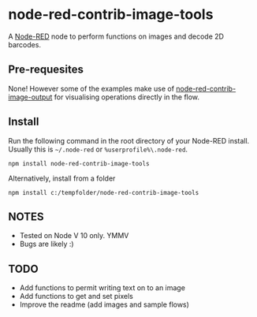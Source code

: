 node-red-contrib-image-tools
============================

A <a href="http://nodered.org" target="_new">Node-RED</a> node to perform functions on images and decode 2D barcodes.

Pre-requesites
--------------

None! However some of the examples make use of [node-red-contrib-image-output](https://www.npmjs.com/package/node-red-contrib-image-output) for visualising operations directly in the flow.

Install
-------

Run the following command in the root directory of your Node-RED install.
Usually this is `~/.node-red` or `%userprofile%\.node-red`.

    npm install node-red-contrib-image-tools 

Alternatively, install from a folder

    npm install c:/tempfolder/node-red-contrib-image-tools


NOTES
-----
* Tested on Node V 10 only. YMMV
* Bugs are likely :)


TODO
----
* Add functions to permit writing text on to an image
* Add functions to get and set pixels
* Improve the readme (add images and sample flows)

